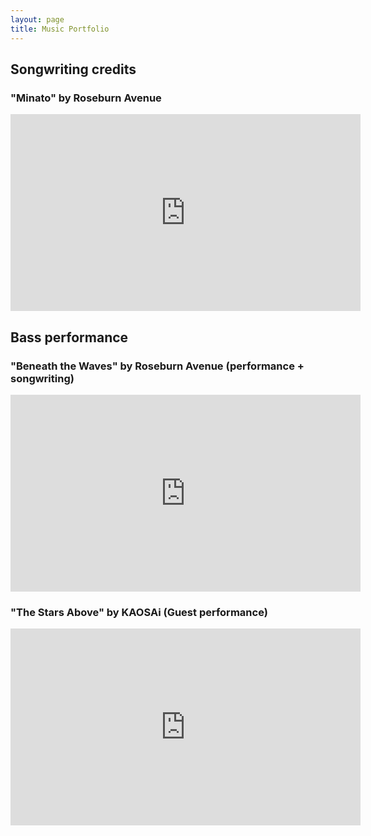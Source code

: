 ```yaml
---
layout: page
title: Music Portfolio
---
```


## Songwriting credits

### "Minato" by Roseburn Avenue

<iframe width="560" height="315" src="https://www.youtube.com/embed/p7mMxit-qYU" frameborder="0" allow="autoplay; encrypted-media" allowfullscreen></iframe>

## Bass performance

### "Beneath the Waves" by Roseburn Avenue (performance + songwriting)

<iframe width="560" height="315" src="https://www.youtube.com/embed/WHHYZWmiiBc" frameborder="0" allow="autoplay; encrypted-media" allowfullscreen></iframe>

### "The Stars Above" by KAOSAi (Guest performance)

<iframe width="560" height="315" src="https://www.youtube.com/embed/rNdu9Fi3FkE" frameborder="0" allow="autoplay; encrypted-media" allowfullscreen></iframe>

